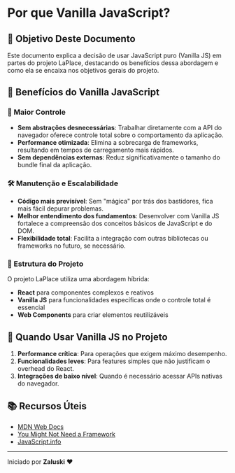 # Por que Vanilla JavaScript?

## 🎯 Objetivo Deste Documento
Este documento explica a decisão de usar JavaScript puro (Vanilla JS) em partes do projeto LaPlace, destacando os benefícios dessa abordagem e como ela se encaixa nos objetivos gerais do projeto.

## 🚀 Benefícios do Vanilla JavaScript

### 🎯 Maior Controle
- **Sem abstrações desnecessárias**: Trabalhar diretamente com a API do navegador oferece controle total sobre o comportamento da aplicação.
- **Performance otimizada**: Elimina a sobrecarga de frameworks, resultando em tempos de carregamento mais rápidos.
- **Sem dependências externas**: Reduz significativamente o tamanho do bundle final da aplicação.

### 🛠️ Manutenção e Escalabilidade
- **Código mais previsível**: Sem "mágica" por trás dos bastidores, fica mais fácil depurar problemas.
- **Melhor entendimento dos fundamentos**: Desenvolver com Vanilla JS fortalece a compreensão dos conceitos básicos de JavaScript e do DOM.
- **Flexibilidade total**: Facilita a integração com outras bibliotecas ou frameworks no futuro, se necessário.

### 🎨 Estrutura do Projeto
O projeto LaPlace utiliza uma abordagem híbrida:
- **React** para componentes complexos e reativos
- **Vanilla JS** para funcionalidades específicas onde o controle total é essencial
- **Web Components** para criar elementos reutilizáveis

## 🧩 Quando Usar Vanilla JS no Projeto
1. **Performance crítica**: Para operações que exigem máximo desempenho.
2. **Funcionalidades leves**: Para features simples que não justificam o overhead do React.
3. **Integrações de baixo nível**: Quando é necessário acessar APIs nativas do navegador.

## 📚 Recursos Úteis
- [MDN Web Docs](https://developer.mozilla.org/)
- [You Might Not Need a Framework](https://youmightnotneed.com/framework/)
- [JavaScript.info](https://javascript.info/)

---
Iniciado por **Zaluski** ❤️
